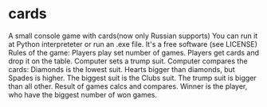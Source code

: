 # cards
A small console game with cards(now only Russian supports)
You can run it at Python interpreteter or run an .exe file.
It's a free software (see LICENSE)
Rules of the game:
Players play set number of games.
Players get cards and drop it on the table.
Computer sets a trump suit.
Computer compares the cards:
Diamonds is the lowest suit.
Hearts bigger than diamonds,
but Spades is higher.
The biggest suit is the Clubs suit.
The trump suit is bigger than all other.
Result of games calcs and compares.
Winner is the player, who have the biggest number of won games.
